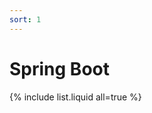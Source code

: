 ```yaml
---
sort: 1
---
```


# Spring Boot

<!--
# This is an incredibly long caption for a long menu
-->

<!--
```
{% raw %}{% include list.liquid all=true %}{% endraw %}

{% include list.liquid all=true %}
```
-->

{% include list.liquid all=true %}
